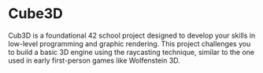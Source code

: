 # Cube3D
Cub3D  is a foundational 42 school project designed to develop your skills in low-level programming and graphic rendering. This project challenges you to build a basic 3D engine using the raycasting technique, similar to the one used in early first-person games like Wolfenstein 3D.
